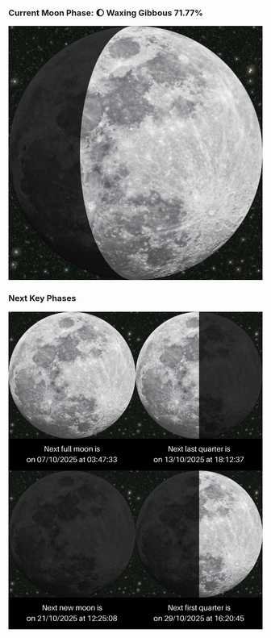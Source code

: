 ### Current Moon Phase: 🌔 Waxing Gibbous 71.77%
![Moon Phase](moonphase.png)
### Next Key Phases
![Gallery](gallery.png)